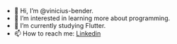 - 👋 Hi, I’m @vinicius-bender.
- 👀 I’m interested in learning more about programming.
- 🌱 I’m currently studying Flutter.
- 📫 How to reach me: <a href="https://www.linkedin.com/in/vinicius-bender/">Linkedin</a>

<!---
vinicius-bender/vinicius-bender is a ✨ special ✨ repository because its `README.md` (this file) appears on your GitHub profile.
You can click the Preview link to take a look at your changes.
--->
